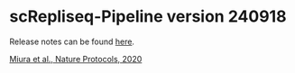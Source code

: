 # scRepliseq-Pipeline version 240918

Release notes can be found [here](https://github.com/kuzobuta/scRepliseq-Pipeline/blob/master/Change_logs.md).

[ Miura et al., Nature Protocols, 2020 ](https://www.nature.com/articles/s41596-020-0378-5)
